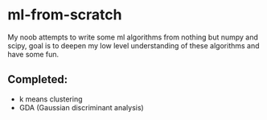 # ml-from-scratch
My noob attempts to write some ml algorithms from nothing but numpy and scipy, goal is to deepen my low level understanding of these algorithms and have some fun.


## Completed:
- k means clustering
- GDA (Gaussian discriminant analysis)
